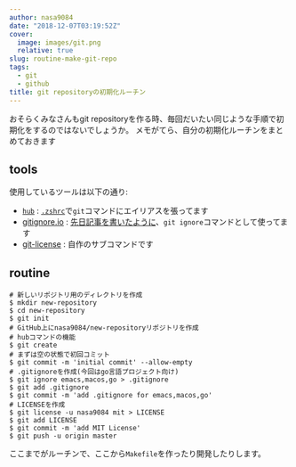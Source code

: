 ```yaml
---
author: nasa9084
date: "2018-12-07T03:19:52Z"
cover:
  image: images/git.png
  relative: true
slug: routine-make-git-repo
tags:
  - git
  - github
title: git repositoryの初期化ルーチン
---
```



おそらくみなさんもgit repositoryを作る時、毎回だいたい同じような手順で初期化をするのではないでしょうか。
メモがてら、自分の初期化ルーチンをまとめておきます

## tools

使用しているツールは以下の通り:

* [`hub`](https://github.com/github/hub) : [`.zshrc`](https://github.com/nasa9084/dotfiles/blob/master/.zshrc#L152)で`git`コマンドにエイリアスを張ってます
* [gitignore.io](https://gitignore.io) : [先日記事を書いたように](/gitignore-from-cli/)、`git ignore`コマンドとして使ってます
* [git-license](https://github.com/nasa9084/git-license) : 自作のサブコマンドです

## routine

``` shell
# 新しいリポジトリ用のディレクトリを作成
$ mkdir new-repository
$ cd new-repository
$ git init
# GitHub上にnasa9084/new-repositoryリポジトリを作成
# hubコマンドの機能
$ git create
# まずは空の状態で初回コミット
$ git commit -m 'initial commit' --allow-empty
# .gitignoreを作成(今回はgo言語プロジェクト向け)
$ git ignore emacs,macos,go > .gitignore
$ git add .gitignore
$ git commit -m 'add .gitignore for emacs,macos,go'
# LICENSEを作成
$ git license -u nasa9084 mit > LICENSE
$ git add LICENSE
$ git commit -m 'add MIT License'
$ git push -u origin master
```

ここまでがルーチンで、ここから`Makefile`を作ったり開発したりします。




